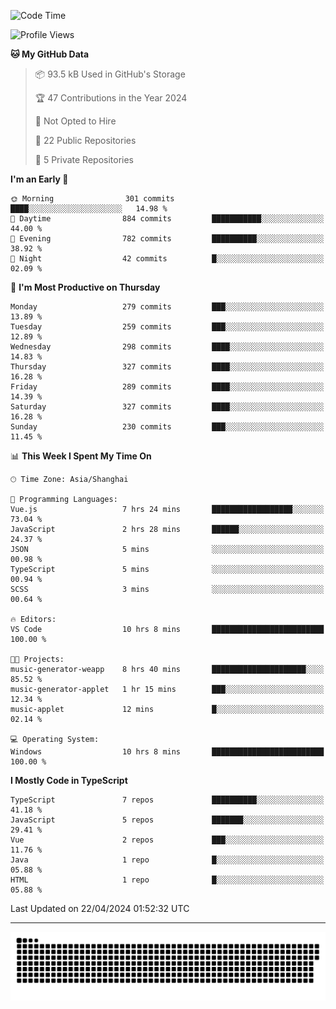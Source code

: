 <!--
<picture>
  <source
    srcset="https://github-readme-stats.vercel.app/api?username=kevinxft&show_icons=true&theme=dark"
    media="(prefers-color-scheme: dark)"
  />
  <source
    srcset="https://github-readme-stats.vercel.app/api?username=kevinxft&show_icons=true"
    media="(prefers-color-scheme: light), (prefers-color-scheme: no-preference)"
  />
  <img src="https://github-readme-stats.vercel.app/api?username=kevinxft&show_icons=true" />
</picture>
-->

<!--START_SECTION:waka-->
![Code Time](http://img.shields.io/badge/Code%20Time-1%2C478%20hrs%2045%20mins-blue)

![Profile Views](http://img.shields.io/badge/Profile%20Views-0-blue)

**🐱 My GitHub Data** 

> 📦 93.5 kB Used in GitHub's Storage 
 > 
> 🏆 47 Contributions in the Year 2024
 > 
> 🚫 Not Opted to Hire
 > 
> 📜 22 Public Repositories 
 > 
> 🔑 5 Private Repositories 
 > 
**I'm an Early 🐤** 

```text
🌞 Morning                301 commits         ████░░░░░░░░░░░░░░░░░░░░░   14.98 % 
🌆 Daytime                884 commits         ███████████░░░░░░░░░░░░░░   44.00 % 
🌃 Evening                782 commits         ██████████░░░░░░░░░░░░░░░   38.92 % 
🌙 Night                  42 commits          █░░░░░░░░░░░░░░░░░░░░░░░░   02.09 % 
```
📅 **I'm Most Productive on Thursday** 

```text
Monday                   279 commits         ███░░░░░░░░░░░░░░░░░░░░░░   13.89 % 
Tuesday                  259 commits         ███░░░░░░░░░░░░░░░░░░░░░░   12.89 % 
Wednesday                298 commits         ████░░░░░░░░░░░░░░░░░░░░░   14.83 % 
Thursday                 327 commits         ████░░░░░░░░░░░░░░░░░░░░░   16.28 % 
Friday                   289 commits         ████░░░░░░░░░░░░░░░░░░░░░   14.39 % 
Saturday                 327 commits         ████░░░░░░░░░░░░░░░░░░░░░   16.28 % 
Sunday                   230 commits         ███░░░░░░░░░░░░░░░░░░░░░░   11.45 % 
```


📊 **This Week I Spent My Time On** 

```text
🕑︎ Time Zone: Asia/Shanghai

💬 Programming Languages: 
Vue.js                   7 hrs 24 mins       ██████████████████░░░░░░░   73.04 % 
JavaScript               2 hrs 28 mins       ██████░░░░░░░░░░░░░░░░░░░   24.37 % 
JSON                     5 mins              ░░░░░░░░░░░░░░░░░░░░░░░░░   00.98 % 
TypeScript               5 mins              ░░░░░░░░░░░░░░░░░░░░░░░░░   00.94 % 
SCSS                     3 mins              ░░░░░░░░░░░░░░░░░░░░░░░░░   00.64 % 

🔥 Editors: 
VS Code                  10 hrs 8 mins       █████████████████████████   100.00 % 

🐱‍💻 Projects: 
music-generator-weapp    8 hrs 40 mins       █████████████████████░░░░   85.52 % 
music-generator-applet   1 hr 15 mins        ███░░░░░░░░░░░░░░░░░░░░░░   12.34 % 
music-applet             12 mins             █░░░░░░░░░░░░░░░░░░░░░░░░   02.14 % 

💻 Operating System: 
Windows                  10 hrs 8 mins       █████████████████████████   100.00 % 
```

**I Mostly Code in TypeScript** 

```text
TypeScript               7 repos             ██████████░░░░░░░░░░░░░░░   41.18 % 
JavaScript               5 repos             ███████░░░░░░░░░░░░░░░░░░   29.41 % 
Vue                      2 repos             ███░░░░░░░░░░░░░░░░░░░░░░   11.76 % 
Java                     1 repo              █░░░░░░░░░░░░░░░░░░░░░░░░   05.88 % 
HTML                     1 repo              █░░░░░░░░░░░░░░░░░░░░░░░░   05.88 % 
```




 Last Updated on 22/04/2024 01:52:32 UTC
<!--END_SECTION:waka-->

---

<picture>
  <source media="(prefers-color-scheme: dark)" srcset="https://raw.githubusercontent.com/kevinxft/kevinxft/output/github-contribution-grid-snake-dark.svg">
  <source media="(prefers-color-scheme: light)" srcset="https://raw.githubusercontent.com/kevinxft/kevinxft/output/github-contribution-grid-snake.svg">
  <img alt="github contribution grid snake animation" src="https://raw.githubusercontent.com/kevinxft/kevinxft/output/github-contribution-grid-snake.svg">
</picture>